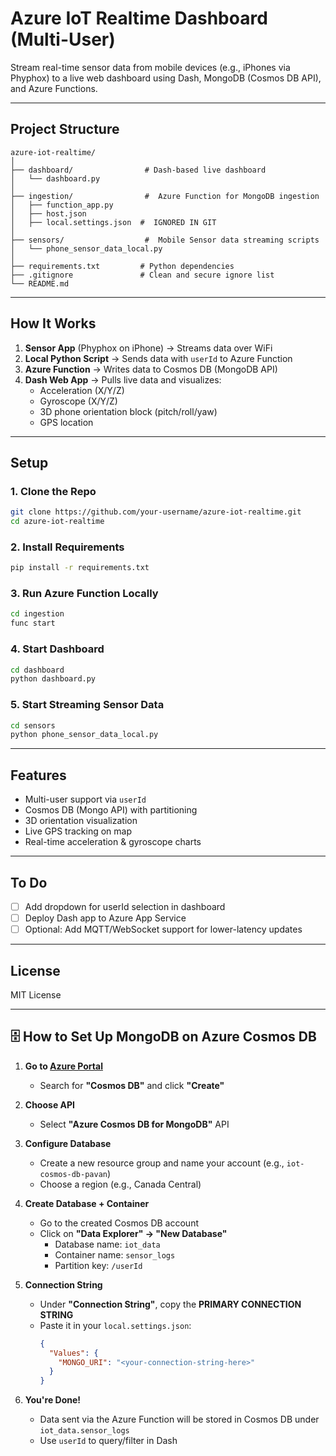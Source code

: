 #  Azure IoT Realtime Dashboard (Multi-User)

Stream real-time sensor data from mobile devices (e.g., iPhones via Phyphox) to a live web dashboard using Dash, MongoDB (Cosmos DB API), and Azure Functions.

---

## Project Structure

```
azure-iot-realtime/
│
├── dashboard/                # Dash-based live dashboard
│   └── dashboard.py
│
├── ingestion/                #  Azure Function for MongoDB ingestion
│   ├── function_app.py
│   ├── host.json
│   ├── local.settings.json  #  IGNORED IN GIT
│
├── sensors/                  #  Mobile Sensor data streaming scripts
│   └── phone_sensor_data_local.py
│
├── requirements.txt         # Python dependencies
├── .gitignore               # Clean and secure ignore list
└── README.md
```

---

##  How It Works

1. **Sensor App** (Phyphox on iPhone) → Streams data over WiFi
2. **Local Python Script** → Sends data with `userId` to Azure Function
3. **Azure Function** → Writes data to Cosmos DB (MongoDB API)
4. **Dash Web App** → Pulls live data and visualizes:
   - Acceleration (X/Y/Z)
   - Gyroscope (X/Y/Z)
   - 3D phone orientation block (pitch/roll/yaw)
   - GPS location

---

##  Setup

### 1. Clone the Repo
```bash
git clone https://github.com/your-username/azure-iot-realtime.git
cd azure-iot-realtime
```

### 2. Install Requirements
```bash
pip install -r requirements.txt
```

### 3. Run Azure Function Locally
```bash
cd ingestion
func start
```

### 4. Start Dashboard
```bash
cd dashboard
python dashboard.py
```

### 5. Start Streaming Sensor Data
```bash
cd sensors
python phone_sensor_data_local.py
```

---

## Features

- Multi-user support via `userId`
- Cosmos DB (Mongo API) with partitioning
- 3D orientation visualization
- Live GPS tracking on map
- Real-time acceleration & gyroscope charts

---

## To Do

- [ ] Add dropdown for userId selection in dashboard
- [ ] Deploy Dash app to Azure App Service
- [ ] Optional: Add MQTT/WebSocket support for lower-latency updates

---

## License

MIT License


---

## 🗄️ How to Set Up MongoDB on Azure Cosmos DB

1. **Go to [Azure Portal](https://portal.azure.com/)**
   - Search for **"Cosmos DB"** and click **"Create"**

2. **Choose API**
   - Select **"Azure Cosmos DB for MongoDB"** API

3. **Configure Database**
   - Create a new resource group and name your account (e.g., `iot-cosmos-db-pavan`)
   - Choose a region (e.g., Canada Central)

4. **Create Database + Container**
   - Go to the created Cosmos DB account
   - Click on **"Data Explorer" → "New Database"**
     - Database name: `iot_data`
     - Container name: `sensor_logs`
     - Partition key: `/userId`

5. **Connection String**
   - Under **"Connection String"**, copy the **PRIMARY CONNECTION STRING**
   - Paste it in your `local.settings.json`:
     ```json
     {
       "Values": {
         "MONGO_URI": "<your-connection-string-here>"
       }
     }
     ```

6. **You're Done!**
   - Data sent via the Azure Function will be stored in Cosmos DB under `iot_data.sensor_logs`
   - Use `userId` to query/filter in Dash

